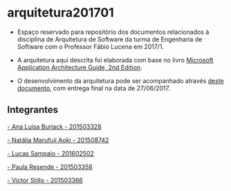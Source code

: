 
# arquitetura201701

* Espaço reservado para repositório dos documentos relacionados à disciplina de Arquitetura de Software da turma de Engenharia de Software com o Professor Fábio Lucena em 2017/1. 

* A arquitetura aqui descrita foi elaborada com base no livro [Microsoft Application Architecture Guide, 2nd Edition](https://msdn.microsoft.com/pt-br/library/ff650706.aspx).

* O desenvolvimento da arquitetura pode ser acompanhado através [deste documento](https://docs.google.com/document/d/1Ov7fvHTwSJ74H9hHbUWMXF_eiJiKCydxdj-UeLab4-I/edit), com entrega final na data de 27/06/2017. 

## Integrantes 
[- Ana Luísa Burjack - 201503328](https://github.com/analuisaburjack)

[- Natália Marufuji Aoki - 201508742](https://github.com/NataliaMarufuji)

[- Lucas Sampaio - 201602502](https://github.com/sampaiodias)

[- Paula Resende - 201503358](https://github.com/paulaResende)

[- Victor Stillo - 201503366](https://github.com/VictorStillo)






